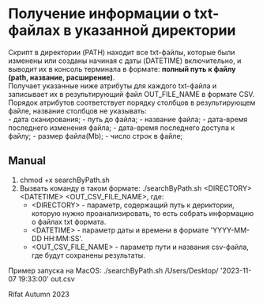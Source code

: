 # Получение информации о txt-файлах в указанной директории

Скрипт в директории (PATH) находит все txt-файлы, которые были изменены или созданы начиная с даты (DATETIME) включительно, и выводит их в консоль терминала в формате: **полный путь к файлу (path, название, расширение)**.  
Получает указанные ниже атрибуты для каждого txt-файла и записывает их в результирующий файл OUT_FILE_NAME в формате CSV. Порядок атрибутов соответствует порядку столбцов в результирующем файле, название столбцов не указывать:  
    - дата сканирования;
    - путь до файла;
    - название файла;
    - дата-время последнего изменения файла;
    - дата-время последнего доступа к файлу;
    - размер файла(Mb);
    - число строк в файле;

## Manual
1. chmod +x searchByPath.sh
2. Вызвать команду в таком формате: ./searchByPath.sh \<DIRECTORY> \<DATETIME> <OUT_CSV_FILE_NAME>, где: 
    + \<DIRECTORY> - параметр, содержащий путь к дериктории, которую нужно проанализировать, то есть собрать информацию о файлах txt формата.  
    + \<DATETIME> - параметр даты и времени в формате 'YYYY-MM-DD HH:MM:SS'.  
    + <OUT_CSV_FILE_NAME> - параметр пути и названия csv-файла, где будут сохранены результаты.  

Пример запуска на MacOS:
./searchByPath.sh /Users/Desktop/ '2023-11-07 19:33:00' out.csv

Rifat
Autumn 2023

